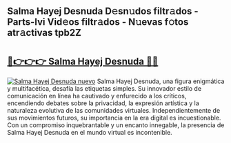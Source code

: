 ## Salma Hayej Desnuda D𝚎sn𝚞dos filtr𝚊dos - Parts-Ivi Vid𝚎os filtr𝚊dos - N𝚞evas f𝚘tos atr𝚊ctivas tpb2Z

# <h2><a href="http://mbaq8i.tromn.icu/?c=Salma+Hayej+Desnuda">🔗👉👉👉 Salma Hayej Desnuda 🔗🔗</a></h2>

[![Salma Hayej Desnuda nuevo](https://i.imgur.com/pEAQMta.gif)](http://mbaq8i.tromn.icu/?c=Salma+Hayej+Desnuda)
Salma Hayej Desnuda, una figura enigmática y multifacética, desafía las etiquetas simples. Su innovador estilo de comunicación en línea ha cautivado y enfurecido a los críticos, encendiendo debates sobre la privacidad, la expresión artística y la naturaleza evolutiva de las comunidades virtuales. Independientemente de sus movimientos futuros, su importancia en la era digital es incuestionable. Con un compromiso inquebrantable y un encanto innegable, la presencia de Salma Hayej Desnuda en el mundo virtual es incontenible.
